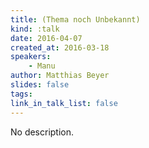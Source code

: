```yaml
---
title: (Thema noch Unbekannt)
kind: :talk
date: 2016-04-07
created_at: 2016-03-18
speakers:
    - Manu
author: Matthias Beyer
slides: false
tags:
link_in_talk_list: false
---
```


No description.



